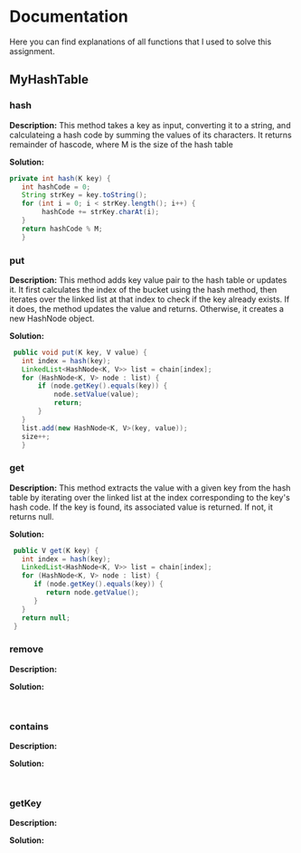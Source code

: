 # Documentation 

Here you can find explanations of all functions that I used to solve this assignment.

## MyHashTable

### hash

**Description:** This method takes a key as input, converting it to a string, and calculateing a hash code by summing the values of its characters. It returns remainder of hascode, where M is the size of the hash table

**Solution:** 

```java
private int hash(K key) {
   int hashCode = 0;
   String strKey = key.toString();
   for (int i = 0; i < strKey.length(); i++) {
        hashCode += strKey.charAt(i);
   }
   return hashCode % M;
   }
```

### put

**Description:** This method adds key value pair to the hash table or updates it. It first calculates the index of the bucket using the hash method, then iterates over the linked list at that index to check if the key already exists. If it does, the method updates the value and returns. Otherwise, it creates a new HashNode object.

**Solution:** 

```java
 public void put(K key, V value) {
   int index = hash(key);
   LinkedList<HashNode<K, V>> list = chain[index];
   for (HashNode<K, V> node : list) {
       if (node.getKey().equals(key)) {
           node.setValue(value);
           return;
       }
   }
   list.add(new HashNode<K, V>(key, value));
   size++;
   }
```

### get

**Description:** This method extracts the value with a given key from the hash table by iterating over the linked list at the index corresponding to the key's hash code. If the key is found, its associated value is returned. If not, it returns null.

**Solution:** 

```java
 public V get(K key) {
   int index = hash(key);
   LinkedList<HashNode<K, V>> list = chain[index];
   for (HashNode<K, V> node : list) {
      if (node.getKey().equals(key)) {
         return node.getValue();
      }
   }
   return null;
 } 
```

### remove

**Description:** 

**Solution:** 

```java
 
```

### contains

**Description:** 

**Solution:** 

```java
 
```

### getKey

**Description:** 

**Solution:** 

```java
 
```


